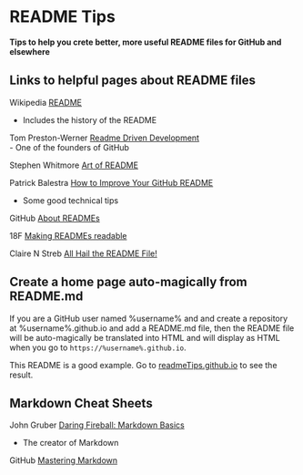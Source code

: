 README Tips
===

**Tips to help you crete better, more useful README files for GitHub and elsewhere**

## Links to helpful pages about README files

Wikipedia [README ]( https://en.wikipedia.org/wiki/README ) 
- Includes the history of the README


Tom Preston-Werner [Readme Driven Development]( http://tom.preston-werner.com/2010/08/23/readme-driven-development.html )<br>- One of the founders of GitHub 


Stephen Whitmore [ Art of README ]( https://github.com/noffle/art-of-readme )

Patrick Balestra [How to Improve Your GitHub README]( http://blog.patrickbalestra.com/post/156487921566/how-to-improve-your-github-readme )
- Some good technical tips


GitHub [ About READMEs ]( https://help.github.com/articles/about-readmes/ )

18F [Making READMEs readable]( https://pages.18f.gov/open-source-guide/making-readmes-readable/ )

Claire N Streb [All Hail the README File!]( http://clairenstreb.blogspot.com/2015/09/all-hail-readme-file.html )

## Create a home page auto-magically from README.md

If you are a GitHub user named %username% and and create a repository at %username%.github.io and add a README.md file,
then the README file will be auto-magically be translated into HTML and will display as HTML when you go to `https://%username%.github.io`.

This README is a good example. Go to [readmeTips.github.io]( https://readmeTips.github.io ) to see the result.


## Markdown Cheat Sheets 

John Gruber [Daring Fireball: Markdown Basics ]( http://daringfireball.net/projects/markdown/basics )
* The creator of Markdown

GitHub [ Mastering Markdown ]( https://guides.github.com/features/mastering-markdown/ )

<!--
<details>
<summary>summary</summary>
aaa bbb ccc

</details>
-->
